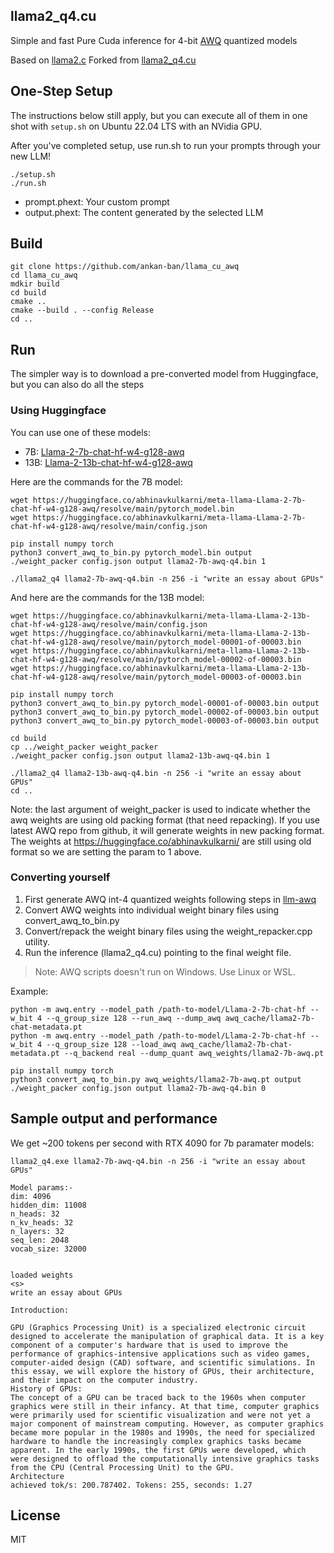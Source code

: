 ## llama2_q4.cu

Simple and fast Pure Cuda inference for 4-bit [AWQ](https://github.com/mit-han-lab/llm-awq) quantized models

Based on [llama2.c](https://github.com/karpathy/llama2.c)
Forked from [llama2_q4.cu](https://github.com/ankan-ban/llama_cu_awq)

## One-Step Setup

The instructions below still apply, but you can execute all of them in one shot with `setup.sh` on Ubuntu 22.04 LTS with an NVidia GPU.

After you've completed setup, use run.sh to run your prompts through your new LLM!

```
./setup.sh
./run.sh
```

* prompt.phext: Your custom prompt
* output.phext: The content generated by the selected LLM

## Build

```
git clone https://github.com/ankan-ban/llama_cu_awq
cd llama_cu_awq
mdkir build
cd build
cmake ..
cmake --build . --config Release
cd ..
```

## Run

The simpler way is to download a pre-converted model from Huggingface, but you can also do all the steps

### Using Huggingface

You can use one of these models:

* 7B: [Llama-2-7b-chat-hf-w4-g128-awq](https://huggingface.co/abhinavkulkarni/meta-llama-Llama-2-7b-chat-hf-w4-g128-awq)
* 13B: [Llama-2-13b-chat-hf-w4-g128-awq](https://huggingface.co/abhinavkulkarni/meta-llama-Llama-2-13b-chat-hf-w4-g128-awq)

Here are the commands for the 7B model:

```
wget https://huggingface.co/abhinavkulkarni/meta-llama-Llama-2-7b-chat-hf-w4-g128-awq/resolve/main/pytorch_model.bin
wget https://huggingface.co/abhinavkulkarni/meta-llama-Llama-2-7b-chat-hf-w4-g128-awq/resolve/main/config.json

pip install numpy torch
python3 convert_awq_to_bin.py pytorch_model.bin output
./weight_packer config.json output llama2-7b-awq-q4.bin 1

./llama2_q4 llama2-7b-awq-q4.bin -n 256 -i "write an essay about GPUs"
```

And here are the commands for the 13B model:

```
wget https://huggingface.co/abhinavkulkarni/meta-llama-Llama-2-13b-chat-hf-w4-g128-awq/resolve/main/config.json
wget https://huggingface.co/abhinavkulkarni/meta-llama-Llama-2-13b-chat-hf-w4-g128-awq/resolve/main/pytorch_model-00001-of-00003.bin
wget https://huggingface.co/abhinavkulkarni/meta-llama-Llama-2-13b-chat-hf-w4-g128-awq/resolve/main/pytorch_model-00002-of-00003.bin
wget https://huggingface.co/abhinavkulkarni/meta-llama-Llama-2-13b-chat-hf-w4-g128-awq/resolve/main/pytorch_model-00003-of-00003.bin

pip install numpy torch
python3 convert_awq_to_bin.py pytorch_model-00001-of-00003.bin output
python3 convert_awq_to_bin.py pytorch_model-00002-of-00003.bin output
python3 convert_awq_to_bin.py pytorch_model-00003-of-00003.bin output

cd build
cp ../weight_packer weight_packer
./weight_packer config.json output llama2-13b-awq-q4.bin 1

./llama2_q4 llama2-13b-awq-q4.bin -n 256 -i "write an essay about GPUs"
cd ..
```
Note: the last argument of weight_packer is used to indicate whether the awq weights are using old packing format (that need repacking). If you use latest AWQ repo from github, it will generate weights in new packing format. The weights at https://huggingface.co/abhinavkulkarni/ are still using old format so we are setting the param to 1 above.


### Converting yourself

1. First generate AWQ int-4 quantized weights following steps in [llm-awq](https://github.com/mit-han-lab/llm-awq)
2. Convert AWQ weights into individual weight binary files using convert_awq_to_bin.py
3. Convert/repack the weight binary files using the weight_repacker.cpp utility.
4. Run the inference (llama2_q4.cu) pointing to the final weight file.

> Note: AWQ scripts doesn't run on Windows. Use Linux or WSL.

Example:

```
python -m awq.entry --model_path /path-to-model/Llama-2-7b-chat-hf --w_bit 4 --q_group_size 128 --run_awq --dump_awq awq_cache/llama2-7b-chat-metadata.pt
python -m awq.entry --model_path /path-to-model/Llama-2-7b-chat-hf --w_bit 4 --q_group_size 128 --load_awq awq_cache/llama2-7b-chat-metadata.pt --q_backend real --dump_quant awq_weights/llama2-7b-awq.pt

pip install numpy torch
python3 convert_awq_to_bin.py awq_weights/llama2-7b-awq.pt output
./weight_packer config.json output llama2-7b-awq-q4.bin 0
```


## Sample output and performance

We get ~200 tokens per second with RTX 4090 for 7b paramater models:

```
llama2_q4.exe llama2-7b-awq-q4.bin -n 256 -i "write an essay about GPUs"

Model params:-
dim: 4096
hidden_dim: 11008
n_heads: 32
n_kv_heads: 32
n_layers: 32
seq_len: 2048
vocab_size: 32000


loaded weights
<s>
write an essay about GPUs

Introduction:

GPU (Graphics Processing Unit) is a specialized electronic circuit designed to accelerate the manipulation of graphical data. It is a key component of a computer's hardware that is used to improve the performance of graphics-intensive applications such as video games, computer-aided design (CAD) software, and scientific simulations. In this essay, we will explore the history of GPUs, their architecture, and their impact on the computer industry.
History of GPUs:
The concept of a GPU can be traced back to the 1960s when computer graphics were still in their infancy. At that time, computer graphics were primarily used for scientific visualization and were not yet a major component of mainstream computing. However, as computer graphics became more popular in the 1980s and 1990s, the need for specialized hardware to handle the increasingly complex graphics tasks became apparent. In the early 1990s, the first GPUs were developed, which were designed to offload the computationally intensive graphics tasks from the CPU (Central Processing Unit) to the GPU.
Architecture
achieved tok/s: 200.787402. Tokens: 255, seconds: 1.27
```

## License

MIT
